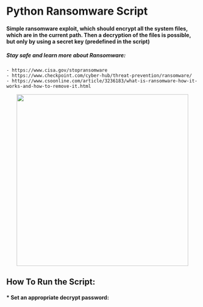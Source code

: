 # Python Ransomware Script
#### Simple ransomware exploit, which should encrypt all the system files, which are in the current path. Then a decryption of the files is possible, but only by using a secret key (predefined in the script)
##### Stay safe and learn more about Ransomware:
    - https://www.cisa.gov/stopransomware
    - https://www.checkpoint.com/cyber-hub/threat-prevention/ransomware/
    - https://www.csoonline.com/article/3236183/what-is-ransomware-how-it-works-and-how-to-remove-it.html
<p align="center" width="45">
  <img src="https://user-images.githubusercontent.com/84074078/179066253-a32a1e47-cb9e-4b8b-a8a5-f2c27340ac7a.jpg" width="450"/>
</p>

## How To Run the Script:
#### * Set an appropriate decrypt password:


